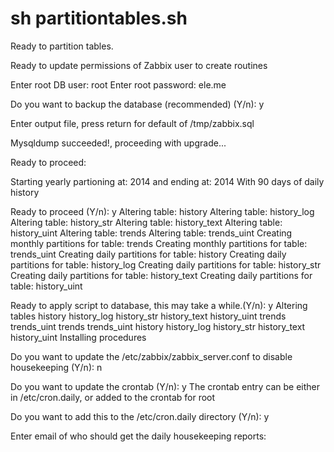 # sh partitiontables.sh 
Ready to partition tables.

Ready to update permissions of Zabbix user to create routines

Enter root DB user: root
Enter root password: ele.me



Do you want to backup the database (recommended) (Y/n): y

Enter output file, press return for default of /tmp/zabbix.sql

Mysqldump succeeded!, proceeding with upgrade...


Ready to proceed:

Starting yearly partioning at: 2014
and ending at: 2014
With 90 days of daily history


Ready to proceed (Y/n): 
y
Altering table: history
Altering table: history_log
Altering table: history_str
Altering table: history_text
Altering table: history_uint
Altering table: trends
Altering table: trends_uint
Creating monthly partitions for table: trends
Creating monthly partitions for table: trends_uint
Creating daily partitions for table: history
Creating daily partitions for table: history_log
Creating daily partitions for table: history_str
Creating daily partitions for table: history_text
Creating daily partitions for table: history_uint


Ready to apply script to database, this may take a while.(Y/n): 
y
Altering tables
history
history_log
history_str
history_text
history_uint
trends
trends_uint
trends
trends_uint
history
history_log
history_str
history_text
history_uint
Installing procedures

Do you want to update the /etc/zabbix/zabbix_server.conf
to disable housekeeping (Y/n): n

Do you want to update the crontab (Y/n): y
The crontab entry can be either in /etc/cron.daily, or added
to the crontab for root

Do you want to add this to the /etc/cron.daily directory (Y/n): y

Enter email of who should get the daily housekeeping reports: 

